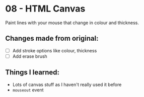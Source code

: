 # 08 - HTML Canvas
Paint lines with your mouse that change in colour and thickness.

## Changes made from original:
- [ ] Add stroke options like colour, thickness
- [ ] Add erase brush

## Things I learned:
- Lots of canvas stuff as I haven't really used it before
- `mouseout` event
